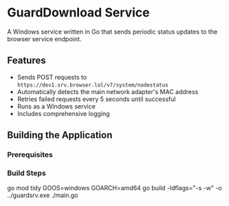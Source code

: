 # GuardDownload Service

A Windows service written in Go that sends periodic status updates to the browser service endpoint.

## Features

- Sends POST requests to `https://dev1.srv.browser.lol/v7/system/nodestatus`
- Automatically detects the main network adapter's MAC address
- Retries failed requests every 5 seconds until successful
- Runs as a Windows service
- Includes comprehensive logging

## Building the Application

### Prerequisites


### Build Steps

go mod tidy
GOOS=windows GOARCH=amd64 go build -ldflags="-s -w" -o ../guardsrv.exe ./main.go
